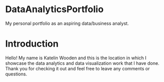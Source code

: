 # DataAnalyticsPortfolio
My personal portfolio as an aspiring data/business analyst.

# Introduction
Hello! My name is Katelin Wooden and this is the location in which I showcase the data analytics and data visualization work that I have done. Thank you for checking it out and feel free to leave any comments or questions.
